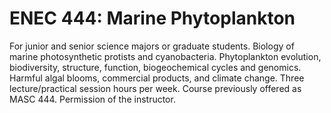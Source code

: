 # ENEC 444: Marine Phytoplankton

For junior and senior science majors or graduate students. Biology of marine photosynthetic protists and cyanobacteria. Phytoplankton evolution, biodiversity, structure, function, biogeochemical cycles and genomics. Harmful algal blooms, commercial products, and climate change. Three lecture/practical session hours per week. Course previously offered as MASC 444. Permission of the instructor.